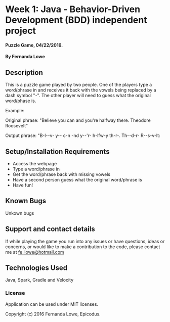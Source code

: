 # Week 1: Java - Behavior-Driven Development (BDD) independent project

#### Puzzle Game, 04/22/2016.

#### By Fernanda Lowe

## Description

This is a puzzle game played by two people. One of the players type a word/phrase in and receives it back with the vowels being replaced by a dash symbol "-". The other player will need to guess what the original word/phase is.

Example:

Original phrase: "Believe you can and you're halfway there. Theodore Roosevelt"

Output phrase: "B-l--v- y-- c-n -nd y--'r- h-lfw-y th-r-. Th--d-r- R--s-v-lt:

## Setup/Installation Requirements

* Access the webpage
* Type a word/phrase in
* Get the word/phrase back with missing vowels
* Have a second person guess what the original word/phrase is
* Have fun!

## Known Bugs

Unkown bugs

## Support and contact details

If while playing the game you run into any issues or have questions, ideas or concerns, or would like to make a contribution to the code, please contact me at fe_lowe@hotmail.com

## Technologies Used

Java, Spark, Gradle and Velocity

### License

Application can be used under MIT licenses.

Copyright (c) 2016 Fernanda Lowe, Epicodus.
